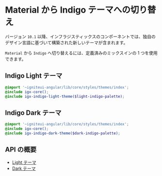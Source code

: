 # Material から Indigo テーマへの切り替え
バージョン `10.1` 以降、インフラジスティックスのコンポーネントでは、独自のデザイン言語に基づいて構築された新しいテーマが含まれます。
 
`Material` から `Indigo` へ切り替えるには、定義済みのミックスインの 1 つを使用できます。

## Indigo Light テーマ
```scss
@import '~igniteui-angular/lib/core/styles/themes/index';
@include igx-core();
@include igx-indigo-light-theme($light-indigo-palette);
```

## Indigo Dark テーマ
```scss
@import '~igniteui-angular/lib/core/styles/themes/index';
@include igx-core();
@include igx-indigo-dark-theme($dark-indigo-palette);
```

## API の概要
* [Light テーマ]({environment:sassApiUrl}/index.html#mixin-igx-indigo-light-theme)
* [Dark テーマ]({environment:sassApiUrl}/index.html#mixin-igx-indigo-dark-theme)
